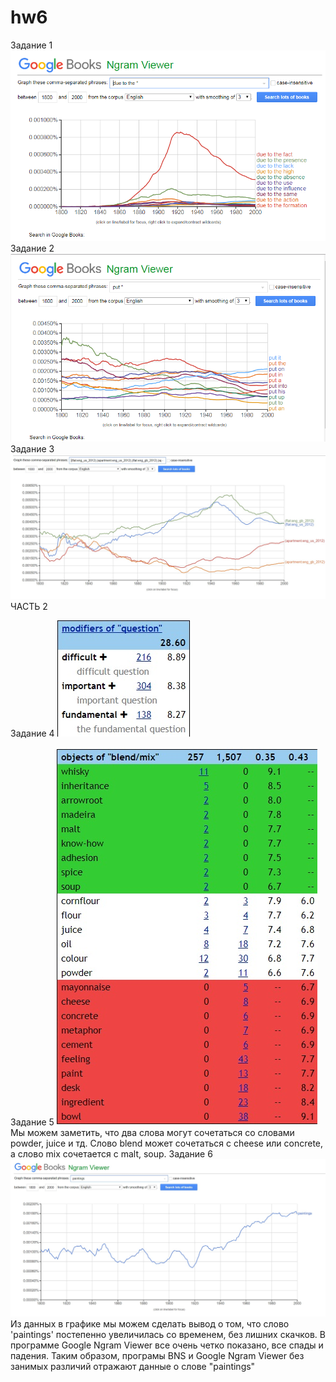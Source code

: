 # hw6
Задание 1
![alt text](https://github.com/ElizavetaDanilova/hw6/blob/master/%D0%B4%D1%8C%D1%8E%20%D1%82%D1%83.png)
Задание 2
![alt text](https://github.com/ElizavetaDanilova/hw6/blob/master/%D0%BF%D1%83%D1%82.png)
Задание 3
![alt text](https://github.com/ElizavetaDanilova/hw6/blob/master/%D1%84%D0%BB%D1%8D%D1%82.jpg)
ЧАСТЬ 2

Задание 4
![alt text](https://github.com/ElizavetaDanilova/hw6/blob/master/3%20%D1%81%D0%BB%D0%BE%D0%B2%D0%B0.jpg)

Задание 5
![alt text](https://github.com/ElizavetaDanilova/hw6/blob/master/%D0%B1%D0%BB%D1%8D%D0%BD%D0%B4.jpg)
Мы можем заметить, что два слова могут сочетаться со словами powder, juice и тд. Слово blend может сочетаться с cheese или concrete, а слово mix сочетается с malt, soup.
Задание 6
![alt text](https://github.com/ElizavetaDanilova/hw6/blob/master/%D0%BF%D0%B0%D0%B8%D0%BD%D1%82%D0%B8%D0%BD%D0%B3%D1%81.jpg)
Из данных в графике мы можем сделать вывод о том, что слово 'paintings' постепенно  увеличилась со временем, без лишних скачков. В программе Google Ngram Viewer все очень четко показано, все спады и падения. Таким образом, програмы BNS и Google Ngram Viewer без занимых различий отражают данные о слове "paintings"
